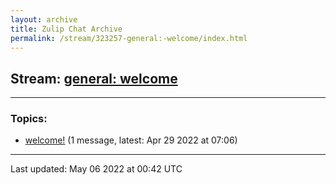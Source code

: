 ```yaml
---
layout: archive
title: Zulip Chat Archive
permalink: /stream/323257-general:-welcome/index.html
---
```


## Stream: [general: welcome](https://mattecapu.github.io/ct-zulip-archive/stream/323257-general:-welcome/index.html)
---

### Topics:

* [welcome!](topic/topic_welcome!.html) (1 message, latest: Apr 29 2022 at 07:06)

<hr><p>Last updated: May 06 2022 at 00:42 UTC</p>